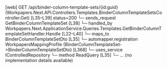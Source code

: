 [web] GET /api/binder-column-template-sets/{id:guid}  (Workpapers.Next.API.Controllers.Templates.BinderColumnTemplateSetsController.Get)  [L35–L39] status=200
  └─ sends_request GetBinderColumnTemplateSet [L38]
    └─ handled_by Workpapers.Next.ApplicationService.Queries.Templates.GetBinderColumnTemplateSetHandler.Handle [L22–L40]
      └─ maps_to BinderColumnTemplateSetDto [L35]
        └─ automapper.registration WorkpapersMappingProfile (BinderColumnTemplateSet->BinderColumnTemplateSetDto) [L368]
      └─ uses_service IControlledRepository<BinderColumnTemplateSet>
        └─ method ReadQuery [L35]
          └─ ... (no implementation details available)


